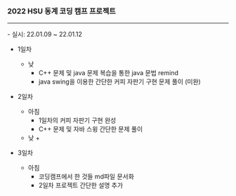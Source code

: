 ### 2022 HSU 동계 코딩 캠프 프로젝트
<hr/>
- 실시: 22.01.09 ~ 22.01.12

- 1일차
    * 낮
        + C++ 문제 및 java 문제 복습을 통한 java 문법 remind
        + java swing을 이용한 간단한 커피 자판기 구현 문제 풀이 (미완)

- 2일차
    * 아침
        + 1일차의 커피 자판기 구현 완성
        + C++ 문제 및 자바 스윙 간단한 문제 풀이
    * 낮
        + 

- 3일차
    * 아침
        + 코딩캠프에서 한 것들 md파일 문서화
        + 2일차 프로젝트 간단한 설명 추가